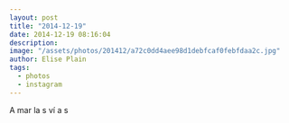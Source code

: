 ```yaml
---
layout: post
title: "2014-12-19"
date: 2014-12-19 08:16:04
description: 
image: "/assets/photos/201412/a72c0dd4aee98d1debfcaf0febfdaa2c.jpg"
author: Elise Plain
tags: 
  - photos
  - instagram
---
```


A mar la s ví a s
<p></p>
